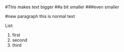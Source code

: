 #This makes text bigger
##a bit smaller
###even smaller

#new paragraph
this is normal text

List:
1. first
2. second
3. third
